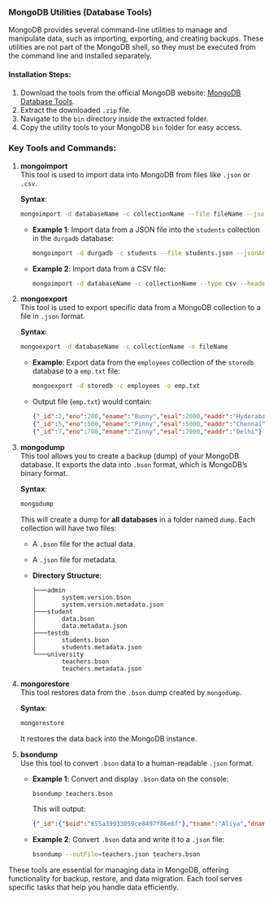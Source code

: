 ### MongoDB Utilities (Database Tools)
MongoDB provides several command-line utilities to manage and manipulate data, such as importing, exporting, and creating backups. These utilities are not part of the MongoDB shell, so they must be executed from the command line and installed separately.

#### Installation Steps:
1. Download the tools from the official MongoDB website: [MongoDB Database Tools](https://www.mongodb.com/try/download/database-tools).
2. Extract the downloaded `.zip` file.
3. Navigate to the `bin` directory inside the extracted folder.
4. Copy the utility tools to your MongoDB `bin` folder for easy access.

### Key Tools and Commands:

1. **mongoimport**  
   This tool is used to import data into MongoDB from files like `.json` or `.csv`.

   **Syntax**:  
   ```bash
   mongoimport -d databaseName -c collectionName --file fileName --jsonArray
   ```
   - **Example 1**: Import data from a JSON file into the `students` collection in the `durgadb` database:
     ```bash
     mongoimport -d durgadb -c students --file students.json --jsonArray
     ```
   - **Example 2**: Import data from a CSV file:
     ```bash
     mongoimport -d databaseName -c collectionName --type csv --headerline --drop emp.csv
     ```

2. **mongoexport**  
   This tool is used to export specific data from a MongoDB collection to a file in `.json` format.

   **Syntax**:  
   ```bash
   mongoexport -d databaseName -c collectionName -o fileName
   ```
   - **Example**: Export data from the `employees` collection of the `storedb` database to a `emp.txt` file:
     ```bash
     mongoexport -d storedb -c employees -o emp.txt
     ```
   - Output file (`emp.txt`) would contain:
     ```json
     {"_id":2,"eno":200,"ename":"Bunny","esal":2000,"eaddr":"Hyderabad"}
     {"_id":5,"eno":500,"ename":"Pinny","esal":5000,"eaddr":"Chennai"}
     {"_id":7,"eno":700,"ename":"Zinny","esal":7000,"eaddr":"Delhi"}
     ```

3. **mongodump**  
   This tool allows you to create a backup (dump) of your MongoDB database. It exports the data into `.bson` format, which is MongoDB’s binary format.

   **Syntax**:  
   ```bash
   mongodump
   ```
   This will create a dump for **all databases** in a folder named `dump`. Each collection will have two files:
   - A `.bson` file for the actual data.
   - A `.json` file for metadata.
   
   - **Directory Structure**:  
     ```plaintext
     ├───admin
     │       system.version.bson
     │       system.version.metadata.json
     ├───student
     │       data.bson
     │       data.metadata.json
     ├───testdb
     │       students.bson
     │       students.metadata.json
     └───university
             teachers.bson
             teachers.metadata.json
     ```

4. **mongorestore**  
   This tool restores data from the `.bson` dump created by `mongodump`.

   **Syntax**:  
   ```bash
   mongorestore
   ```
   It restores the data back into the MongoDB instance.

5. **bsondump**  
   Use this tool to convert `.bson` data to a human-readable `.json` format.

   - **Example 1**: Convert and display `.bson` data on the console:
     ```bash
     bsondump teachers.bson
     ```
     This will output:
     ```json
     {"_id":{"$oid":"655a39933059ce8497f86e6f"},"tname":"Aliya","dname":"Comp","salary":{"$numberInt":"11000"},"exp":{"$numberInt":"2"}}
     ```

   - **Example 2**: Convert `.bson` data and write it to a `.json` file:
     ```bash
     bsondump --outFile=teachers.json teachers.bson
     ```

These tools are essential for managing data in MongoDB, offering functionality for backup, restore, and data migration. Each tool serves specific tasks that help you handle data efficiently.
